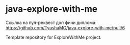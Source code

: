 # java-explore-with-me
Ссылка на пул-реквест доп фичи диплома: https://github.com/TyushaMG/java-explore-with-me/pull/6

Template repository for ExploreWithMe project.
